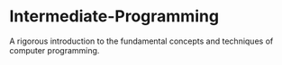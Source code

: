 # Intermediate-Programming
A rigorous introduction to the fundamental concepts and techniques of computer programming.
